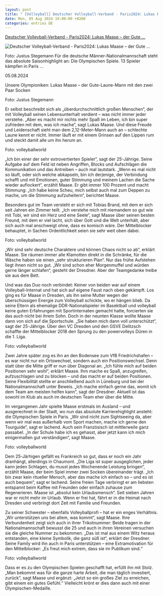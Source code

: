 ```yaml
---
layout: post
title: " [Volleyball] Deutscher Volleyball-Verband - Paris2024: Lukas Maase – der Gute ..."
date: Mon, 05 Aug 2024 19:00:00 +0200
categories: entries DE
---
```

[Deutscher Volleyball-Verband - Paris2024: Lukas Maase – der Gute ...](https://www.volleyball-verband.de/de/redaktion/2024/august/paris2024--lukas-maase-----der-gute-laune-mann-mit-den-zwei-paar-socken/)

![Deutscher Volleyball-Verband - Paris2024: Lukas Maase – der Gute ...](https://www.volleyball-verband.de/images/redaktion/News/2024/Halle/Olympia/Portraets/Maase_Justus-Stegemann_a0586_f_1280x720.jpg)

Foto: Justus Stegemann Für die deutsche Männer-Nationalmannschaft steht das absolute Saisonhighlight an: Die Olympischen Spiele. 13 Spieler kämpfen in Paris ...

05.08.2024

Unsere Olympioniken: Lukas Maase – der Gute-Laune-Mann mit den zwei Paar Socken

Foto: Justus Stegemann

Er selbst beschreibt sich als „überdurchschnittlich großen Menschen“, der mit Volleyball seinen Lebensunterhalt verdient – was nicht immer jeder verstehe. „Aber es macht mir nichts mehr Spaß im Leben, ich bin super zufrieden mit dem, was ich mache“, sagt Lukas Maase. Und diese Freude und Leidenschaft sieht man dem 2,12-Meter-Mann auch an – schlechte Laune kennt er nicht. Immer läuft er mit einem Grinsen auf den Lippen rum und steckt damit alle um ihn herum an.

Foto: volleyballworld

„Ich bin einer der sehr extrovertierten Spieler“, sagt der 25-Jährige. Seine Aufgabe auf dem Feld ist neben Angriffen, Blocks und Aufschlägen die Kommunikation und das Antreiben – auch mal lautstark. „Wenn es mal nicht so läuft, oder sich welche abkapseln, bin ich derjenige, der Verbindung schafft und mit Emotionen, guter Stimmung und meinem Lachen die Sache wieder auflockert“, erzählt Maase. Er gibt immer 100 Prozent und macht Stimmung: „Ich habe keine Scheu, mich selbst auch mal zum Deppen zu mache, um die Stimmung aufzuheitern“, berichtet Maase.

Besonders gut im Team versteht er sich mit Tobias Brand, mit dem er sich seit Jahren ein Zimmer teilt. „Ich verstehe mich mit niemandem so gut wie mit Tobi, wir sind ein Herz und eine Seele“, sagt Maase über seinen besten Freund, mit dem er viel lacht, sich über Gott und die Welt unterhält, aber sich auch mal anschweigt ohne, dass es komisch wäre. Der Mittelblocker behauptet, in Sachen Ordentlichkeit seien sie sehr weit oben dabei.

Foto: volleyballworld

„Wir sind sehr deutsche Charaktere und können Chaos nicht so ab“, erklärt Maase. Sie räumen immer alle Klamotten direkt in die Schränke, für die Wäsche haben sie einen „sehr strukturieren Plan“. Nur das frühe Aufstehen liegt ihnen nicht so gut. „Wir sind schon eher Morgenmuffel und würden gerne länger schlafen“, gesteht der Dresdner. Aber der Teamgedanke treibe sie aus dem Bett.

Und was das Duo noch verbindet: Keiner von beiden war auf einem Volleyball-Internat und hat sich auf eigene Faust nach oben gekämpft. Los ging es für Maase in Dresden, als ihn seine Mutter wegen der überschüssigen Energie zum Volleyball schickte, wo er hängen blieb. Da seine Eltern als ehemalige DDR-Nationalspieler im Basektball und volleyball keine guten Erfahrungen mit Sportinternaten gemacht hatte, forcierten sie das auch nicht bei ihrem Sohn. Doch in der neunten Klasse wollte Maase dann von sich auf die Sportschule. „Sie haben mich dann voll unterschützt“, sagt der 25-Jährige. Über den VC Dresden und den GSVE Delitzsch schaffte der Mittelblocker 2018 den Sprung zu den powervolleys Düren in die 1. Liga.

Foto: volleyballworld

Zwei Jahre später zog es ihn an den Bodensee zum VfB Friedrichshafen – es war nicht nur ein Ortswechsel, sondern auch ein Positionswechsel. Denn statt über die Mitte griff er nun über Diagonal an. „Ich fühle mich auf beiden Positionen sehr wohl“, erklärt Maase. Ihm mache es Spaß, anzugreifen, aufzuschlagen und zu blocken – und das macht er auf beiden Positionen. Seine Flexibilität stellte er anschließend auch in Lüneburg und bei der Nationalmannschaft unter Beweis. „Ich mache einfach gerne das, womit ich dem Team am meisten helfen kann“, sagt der Dresdner. Aktuell ist das sowohl im Klub als auch im deutschen Team eher über die Mitte.

Im vergangenen Jahr spielte Maase erstmals im Ausland – und ausgerechnet in der Stadt, wo nun das absolute Karrierehighlight ansteht: die Olympischen Spiele in Paris. „Wir sind nicht zum Sightseeing da, aber wenn wir mal was außerhalb vom Sport machen, mache ich gerne den Tourguide“, sagt er lachend. Auch sein Französisch ist mittlerweile ganz passabel. „In der Schule habe ich es gehasst, aber jetzt kann ich mich einigermaßen gut verständigen“, sagt Maase.

Foto: volleyballworld

Dem 25-Järhigen gefällt es Frankreich so gut, dass er noch ein Jahr dranhängt, allerdings in Chaumont. „Die Liga ist super ausgeglichen, jeder kann jeden Schlagen, du musst jedes Wochenende Leistung bringen“, erzählt Maase, der beim Spiel immer zwei Socken übereinander trägt. „Ich bin zwar kein ritueller Mensch, aber das mache ich einfach so – und es ist auch bequem“, sagt er lachend. Seine freien Tage verbringt er am liebsten entspannt beim Kaffee mit Freunden oder einfach zuhause zum Regenerieren. Maase ist „absolut kein Urlaubsmensch“. Seit sieben Jahren war er nicht mehr im Urlaub. Wenn er frei hat, fährt er in die Heimat nach Dresden und verbringt dort Zeit mit Familie und Freunden.

Zu seiner Schwester – ebenfalls Volleyballprofi – hat er ein enges Verhältnis. „Wir unterstützen uns bei allem, was kommt“, sagt Maase. Ihre Verbundenheit zeigt sich auch in ihrer Trikotnummer: Beide tragen in der Nationalmannschaft bewusst die 25 und auch in ihren Vereinen versuchen sie die gleiche Nummer zu bekommen. „Das ist mal aus einem Witz heraus entstanden, eine kleine Symbolik, die ganz süß ist“, erklärt der Dresdner. Seine Family wird ihn auch in Paris unterstützen – eine Extramotivation für den Mittelblocker: „Es freut mich extrem, dass sie im Publikum sind.“

Foto: volleyballworld

Dass er es zu den Olympischen Spielen geschafft hat, erfüllt ihn mit Stolz. „Man bekommt was für die ganze harte Arbeit, die man täglich investiert, zurück“, sagt Maase und ergänzt: „Jetzt so ein großes Ziel zu erreichen, gibt einem ein gutes Gefühl.“ Vielleicht krönt er dies dann auch mit einer Olympischen-Medaille.

